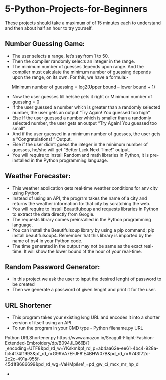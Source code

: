 # 5-Python-Projects-for-Beginners
These projects should take a maximum of of 15 minutes each to understand and then about half an hour to try yourself.


## Number Guessing Game:
- The user selects a range, let’s say from 1 to 50.
- Then the compiler randomly selects  an integer in the range.
- The minimum number of guesses depends upon range. And the compiler must calculate the minimum number of guessing depends upon the range, on its own. For this, we have a formula:-
<p align=center> Minimum number of guessing = log2(Upper bound – lower bound + 1) </p>

- Now the user guesses till he/she gets it right or Minimum number of guessing = 0
- If the user guessed a number which is greater than a randomly selected number, the user gets an output “Try Again! You guessed too high“
- Else If the user guessed a number which is smaller than a randomly selected number, the user gets an output “Try Again! You guessed too small”
- And if the user guessed in a minimum number of guesses, the user gets a “Congratulations! ” Output.
- Else if the user didn’t guess the integer in the minimum number of guesses, he/she will get “Better Luck Next Time!” output.
- You will require to install Random and math libraries in Python, it is pre-installed in the Python programming language.

## Weather Forecaster:
- This weather application gets real-time weather conditions for any city using Python. 
- Instead of using an API, the program takes the name of a city and returns the weather information for that city by scratching the web.
- You will require to install Beautifulsoup and requests libraries in Python to extract the data directly from Google.
- The requests library comes preinstalled in the Python programming language.
- You can install the Beautifulsoup library by using a pip command; pip install beautifulsoup4. Remember that this library is imported by the name of bs4 in your Python code.
- The time generated in the output may not be same as the exact real-time. It will show the lower bound of the hour of your real-time.

## Random Password Generator:
- In this project we ask the user to input the desired lenght of password to be created
- Then we generate a password of given lenght and print it for the user.

## URL Shortener
- This program takes your existing long URL and encodes it into a shorter version of itself using an API.
- To run the program in your CMD type - Python filename.py URL
<p style="font:italic"> Python URLShortener.py https://www.amazon.in/Seagull-Flight-Fashion-Extended-Embroidery/dp/B094JLQ69B/?_encoding=UTF8&pd_rd_w=YKskm&pf_rd_p=ab4aa62e-ee61-4bc4-928a-fc54f74f1993&pf_rd_r=G99VA7EFJF81E4BHW07B&pd_rd_r=9743f72c-2c2c-491a-955f-45d1f8686699&pd_rd_wg=VaHMp&ref_=pd_gw_ci_mcx_mr_hp_d </p>

- 
